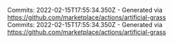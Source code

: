 Commits: 2022-02-15T17:55:34.350Z - Generated via https://github.com/marketplace/actions/artificial-grass
<br>
Commits: 2022-02-15T17:55:34.350Z - Generated via https://github.com/marketplace/actions/artificial-grass
<br>
